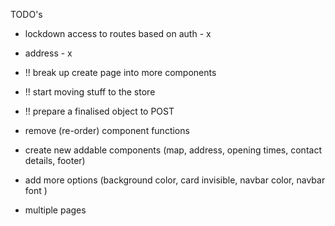 TODO's

- lockdown access to routes based on auth - x
- address - x

- !! break up create page into more components
- !! start moving stuff to the store
- !! prepare a finalised object to POST

- remove (re-order) component functions
- create new addable components (map, address, opening times, contact details, footer)
- add more options (background color, card invisible, navbar color, navbar font )
- multiple pages

